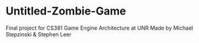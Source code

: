 # Untitled-Zombie-Game

Final project for CS381 Game Engine Architecture at UNR
Made by Michael Stepzinski & Stephen Leer
